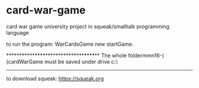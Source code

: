 # card-war-game
card war game university project in squeak/smalltalk programming language

to run the program:
WarCardsGame new startGame.

*‫***********************************‬
The whole folder‫(mmn16-cardWarGame)‬ must be saved under drive c‫:‬\

________________________________________________________________
to download squeak:
https://squeak.org
